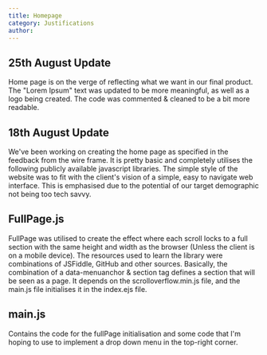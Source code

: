 ```yaml
---
title: Homepage
category: Justifications
author: 
---
```


## 25th August Update

Home page is on the verge of reflecting what we want in our final product. The "Lorem Ipsum" text was updated to be more meaningful, as well as a logo being created. The code was commented & cleaned to be a bit more readable.

## 18th August Update

We've been working on creating the home page as specified in the feedback from the wire frame. It is pretty basic and completely utilises the following publicly available javascript libraries. The simple style of the website was to fit with the client's vision of a simple, easy to navigate web interface. This is emphasised due to the potential of our target demographic not being too tech savvy.

## FullPage.js

FullPage was utilised to create the effect where each scroll locks to a full section with the same height and width as the browser (Unless the client is on a mobile device). The resources used to learn the library were combinations of JSFiddle, GitHub and other sources. Basically, the combination of a data-menuanchor & section tag defines a section that will be seen as a page. It depends on the scrolloverflow.min.js file, and the main.js file initialises it in the index.ejs file.

## main.js

Contains the code for the fullPage initialisation and some code that I'm hoping to use to implement a drop down menu in the top-right corner.
